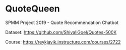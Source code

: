 # QuoteQueen
SPMM Project 2019 - Quote Recommendation Chatbot


Dataset:
https://github.com/ShivaliGoel/Quotes-500K

Course:
https://reykjavik.instructure.com/courses/2722
